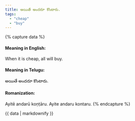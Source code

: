 ```yaml
---
title: అయితే అందరూ కొంటారు.
tags:
  - "cheap"
  - "buy"
---
```


{% capture data %}
#### Meaning in English:
When it is cheap, all will buy.

#### Meaning in Telugu:
అయితే అందరూ కొంటారు.

#### Romanization:
Ayitē andarū koṇṭāru.
Ayite andaru kontaru.
{% endcapture %}

{{ data | markdownify }}

